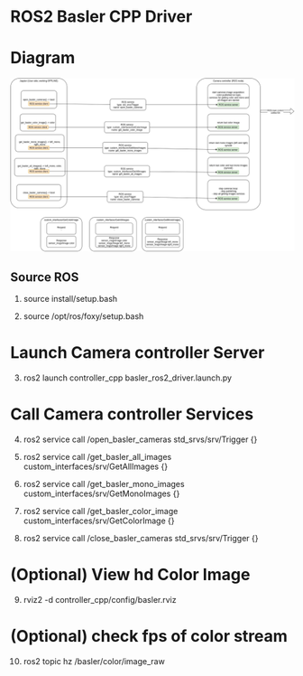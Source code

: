 # ROS2 Basler CPP Driver
# Diagram

![alt text](https://github.com/HasanFaragRob/vision3/blob/cpp_basler/ros2_basler_cpp_driver/data/camera_controller.png?raw=true)

## Source ROS 
1. source install/setup.bash 

2. source /opt/ros/foxy/setup.bash

# Launch Camera controller Server

3. ros2 launch controller_cpp basler_ros2_driver.launch.py 

# Call Camera controller Services

4. ros2 service call /open_basler_cameras std_srvs/srv/Trigger {}

5. ros2 service call /get_basler_all_images custom_interfaces/srv/GetAllImages {}

6. ros2 service call /get_basler_mono_images custom_interfaces/srv/GetMonoImages {}

7. ros2 service call /get_basler_color_image custom_interfaces/srv/GetColorImage {}

8. ros2 service call /close_basler_cameras std_srvs/srv/Trigger {}

# (Optional) View hd Color Image

9. rviz2 -d controller_cpp/config/basler.rviz

# (Optional) check fps of color stream

10. ros2 topic hz /basler/color/image_raw 
